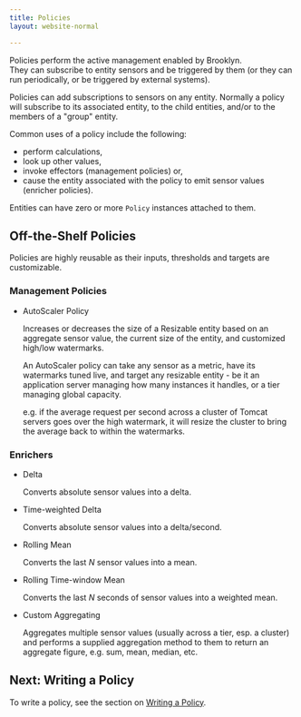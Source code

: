 ```yaml
---
title: Policies
layout: website-normal

---
```


Policies perform the active management enabled by Brooklyn.  
They can subscribe to entity sensors and be triggered by them (or they can run periodically,
or be triggered by external systems).

<!---
TODO, clarify below, members of what?
-->
Policies can add subscriptions to sensors on any entity. Normally a policy will subscribe to its 
associated entity, to the child entities, and/or to the members of a "group" entity.

Common uses of a policy include the following:

*	perform calculations,
*	look up other values,
*	invoke effectors  (management policies) or,
*	cause the entity associated with the policy to emit sensor values (enricher policies). 

Entities can have zero or more ``Policy`` instances attached to them.


Off-the-Shelf Policies
----------------------

Policies are highly reusable as their inputs, thresholds and targets are customizable.

### Management Policies

- AutoScaler Policy
   
   Increases or decreases the size of a Resizable entity based on an aggregate sensor value, the current size of the entity, and customized high/low watermarks.

   An AutoScaler policy can take any sensor as a metric, have its watermarks tuned live, and target any resizable entity - be it an application server managing how many instances it handles, or a tier managing global capacity.

   e.g. if the average request per second across a cluster of Tomcat servers goes over the high watermark, it will resize the cluster to bring the average back to within the watermarks.
  
<!---
TODO - list some
TODO - describe how they can be customised (briefly mention sensors)
-->


###  Enrichers

*	Delta

	Converts absolute sensor values into a delta.
	

*	Time-weighted Delta

	Converts absolute sensor values into a delta/second.
	
*	Rolling Mean

	Converts the last *N* sensor values into a mean.
	
*	Rolling Time-window Mean

	Converts the last *N* seconds of sensor values into a weighted mean.

*	Custom Aggregating

	Aggregates multiple sensor values (usually across a tier, esp. a cluster) and performs a supplied aggregation method to them to return an aggregate figure, e.g. sum, mean, median, etc. 


Next: Writing a Policy
---------------------------

To write a policy, see the section on [Writing a Policy](policy.html).

